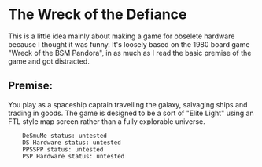 # The Wreck of the Defiance  
This is a little idea mainly about making a game for obselete hardware because I thought it was funny. It's loosely based on the 1980 board game "Wreck of the BSM Pandora", in as much as I read the basic premise of the game and got distracted.  

## Premise:  
You play as a spaceship captain travelling the galaxy, salvaging ships and trading in goods. The game is designed to be a sort of "Elite Light" using an FTL style map screen rather than a fully explorable universe. 

        DeSmuMe status: untested  
        DS Hardware status: untested  
        PPSSPP status: untested  
        PSP Hardware status: untested

